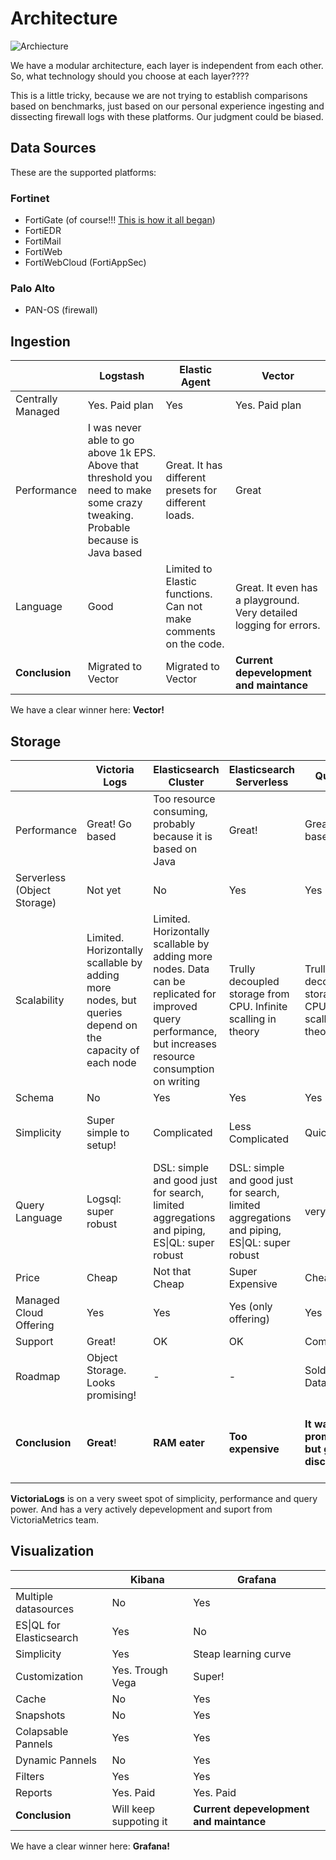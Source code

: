 # Architecture

![Archiecture](../assets/architecture.png)

We have a modular architecture, each layer is independent from each other. So, what technology should you choose at each layer????

This is a little tricky, because we are not trying to establish comparisons based on benchmarks, just based on our personal experience ingesting and dissecting firewall logs with these platforms. Our judgment could be biased. 

## Data Sources

These are the supported platforms:

### Fortinet

- FortiGate (of course!!! [This is how it all began](index.md))
- FortiEDR
- FortiMail
- FortiWeb
- FortiWebCloud (FortiAppSec)

### Palo Alto

- PAN-OS (firewall)

## Ingestion

|                   | Logstash          | Elastic Agent     | Vector            |
| ----------------- | ----------------- | ----------------- | ----------------- |
| Centrally Managed | Yes. Paid plan    | Yes               | Yes. Paid plan    |
| Performance       | I was never able to go above 1k EPS. Above that threshold you need to make some crazy tweaking. Probable because is Java based | Great. It has different presets for different loads. | Great |
| Language          | Good              | Limited to Elastic functions. Can not make comments on the code. | Great. It even has a playground. Very detailed logging for errors. |
| **Conclusion**    | Migrated to Vector | Migrated to Vector | **Current depevelopment and maintance** |

We have a clear winner here: **Vector!**

## Storage



|  | **Victoria Logs** | **Elasticsearch Cluster** | **Elasticsearch Serverless** | **Quickwit** | **Loki** | **GreptimeDB** |
|------------|---------------|------------|----------|------------|------------|------------|
| Performance | Great! Go based | Too resource consuming, probably because it is based on Java | Great! | Great! Rust based | Slow. Not indexed | - |
| Serverless (Object Storage) | Not yet | No | Yes | Yes | Yes | Yes |
| Scalability | Limited. Horizontally scallable by adding more nodes, but queries depend on the capacity of each node | Limited. Horizontally scallable by adding more nodes. Data can be replicated for improved query performance, but increases resource consumption on writing | Trully decoupled storage from CPU. Infinite scalling in theory | Trully decoupled storage from CPU. Infinite scalling in theory | Decoupled storage from CPU. Grafana plans on integrating Warpstream into the architecture | - |
| Schema | No | Yes | Yes | Yes | No | Yes |
| Simplicity | Super simple to setup! | Complicated | Less Complicated | Quickwit | Too many components. Comlicated to query | - |
| Query Language | Logsql: super robust | DSL: simple and good just for search, limited aggregations and piping, ES\|QL: super robust  | DSL: simple and good just for search, limited aggregations and piping, ES\|QL: super robust | very limited | LogQL: very complicated, slow adn very limited analytics ... for now | - |
| Price | Cheap | Not that Cheap | Super Expensive | Cheap | Expensive | - |
| Managed Cloud Offering | Yes | Yes | Yes (only offering) | Yes | Yes | Yes |
| Support | Great! | OK | OK | Community | OK | - |
| Roadmap | Object Storage. Looks promising! | - | - | Sold to Datadog | Kafka, analytics. Looks promising! | - |
| **Conclusion** | **Great**! | **RAM eater**  | **Too expensive** | **It was promising, but got discontinued** | **No analytics, very complicated and slow .. for now** | **Want to test it** |

**VictoriaLogs** is on a very sweet spot of simplicity, performance and query power. And has a very actively depevelopment and suport from VictoriaMetrics team.

## Visualization

|                   | Kibana            | Grafana           | 
| ----------------- | ----------------- | ----------------- | 
| Multiple datasources | No | Yes | 
| ES\|QL for Elasticsearch | Yes | No | 
| Simplicity | Yes | Steap learning curve | 
| Customization | Yes. Trough Vega | Super! | 
| Cache | No | Yes | 
| Snapshots | No | Yes | 
| Colapsable Pannels | Yes | Yes |
| Dynamic Pannels | No | Yes | 
| Filters | Yes | Yes | 
| Reports | Yes. Paid | Yes. Paid | 
| **Conclusion**    | Will keep suppoting it | **Current depevelopment and maintance** |

We have a clear winner here: **Grafana!**

